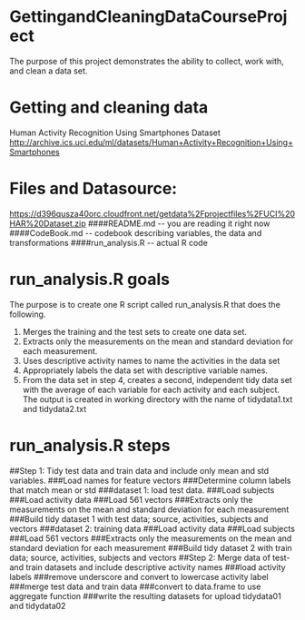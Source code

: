 # GettingandCleaningDataCourseProject
The purpose of this project demonstrates the ability to collect, work with, and clean a data set.
# Getting and cleaning data
Human Activity Recognition Using Smartphones Dataset http://archive.ics.uci.edu/ml/datasets/Human+Activity+Recognition+Using+Smartphones
# Files and Datasource:
https://d396qusza40orc.cloudfront.net/getdata%2Fprojectfiles%2FUCI%20HAR%20Dataset.zip
####README.md -- you are reading it right now
####CodeBook.md -- codebook describing variables, the data and transformations
####run_analysis.R -- actual R code
# run_analysis.R goals
The purpose is to create one R script called run_analysis.R that does the following.
1. Merges the training and the test sets to create one data set.
2. Extracts only the measurements on the mean and standard deviation for each measurement.
3. Uses descriptive activity names to name the activities in the data set
4. Appropriately labels the data set with descriptive variable names.
5. From the data set in step 4, creates a second, independent tidy data set with the average of each variable for each activity and each subject.
The output is created in working directory with the name of tidydata1.txt and tidydata2.txt
# run_analysis.R steps
##Step 1: Tidy test data and train data and include only mean and std variables.
###Load names for feature vectors
###Determine column labels that match mean or std
###dataset 1: load test data.
###Load subjects
###Load activity data
###Load 561 vectors
###Extracts only the measurements on the mean and standard deviation for each measurement
###Build tidy dataset 1 with test data; source, activities, subjects and vectors
###dataset 2: training data
###Load activity data
###Load subjects
###Load 561 vectors
###Extracts only the measurements on the mean and standard deviation for each measurement
###Build tidy dataset 2 with train data; source, activities, subjects and vectors
##Step 2: Merge data of test- and train datasets and include descriptive activity names
###load activity labels
###remove underscore and convert to lowercase activity label
###merge test data and train data
###convert to data.frame to use aggregate function
###write the resulting datasets for upload tidydata01 and tidydata02
